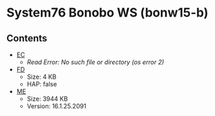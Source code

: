 # System76 Bonobo WS (bonw15-b)

## Contents

- [EC](./ec.rom)
  - *Read Error: No such file or directory (os error 2)*
- [FD](./fd.rom)
  - Size: 4 KB
  - HAP: false
- [ME](./me.rom)
  - Size: 3944 KB
  - Version: 16.1.25.2091
